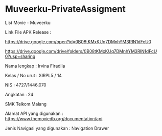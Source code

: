 # Muveerku-PrivateAssigment

List Movie - Muveerku

Link File APK Release : 

https://drive.google.com/open?id=0B08tKMxKUq7DMnhYM3RIN1dFcU0

https://drive.google.com/drive/folders/0B08tKMxKUq7DMnhYM3RIN1dFcU0?usp=sharing



Nama lengkap      : Irvina Firadila

Kelas / No urut   : XIRPL5 / 14

NIS               : 4727/1446.070

Angkatan          : 24

SMK Telkom Malang 


Alamat API yang digunakan : https://www.themoviedb.org/documentation/api

Jenis Navigasi yang digunakan : Navigation Drawer

